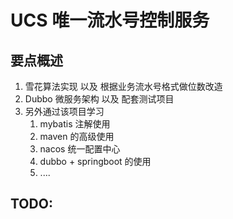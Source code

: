 # UCS 唯一流水号控制服务

## 要点概述

1. 雪花算法实现 以及 根据业务流水号格式做位数改造
2. Dubbo 微服务架构 以及 配套测试项目
3. 另外通过该项目学习
   1. mybatis 注解使用
   2. maven 的高级使用
   3. nacos 统一配置中心
   4. dubbo + springboot 的使用
   5. ....
   
   
## TODO: